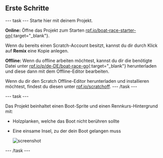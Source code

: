 ## Erste Schritte

--- task ---
Starte hier mit deinem Projekt.

**Online:** Öffne das Projekt zum Starten [rpf.io/boat-race-starter-on](https://rpf.io/boat-race-starter-on){:target="_blank"}.

Wenn du bereits einen Scratch-Account besitzt, kannst du dir durch Klick auf **Remix** eine Kopie anlegen.

**Offline:** Wenn du offline arbeiten möchtest, kannst du dir die benötigte Datei unter [rpf.io/p/de-DE/boat-race-go](https://rpf.io/p/de-DE/boat-race-go){:target="_blank"} herunterladen und diese dann mit dem Offline-Editor bearbeiten.

Wenn du dir den Scratch Offline-Editor herunterladen und installieren möchtest, findest du diesen unter [rpf.io/scratchoff](https://rpf.io/scratchoff). --- /task ---

--- task ---

Das Projekt beinhaltet einen Boot-Sprite und einen Rennkurs-Hintergrund mit:

- Holzplanken, welche das Boot nicht berühren sollte
- Eine einsame Insel, zu der dein Boot gelangen muss
    
    ![screenshot](images/boat-starter.png)

--- /task ---
